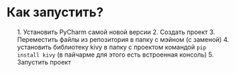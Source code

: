 <h1>Как запустить?</h1>
<ol>1. Установить PyCharm самой новой версии
2. Создать проект
3. Переместить файлы из репозитория в папку с мэйном (с заменой)
4. установить библиотеку kivy в папку с проектом командой <code>pip install kivy</code> (в пайчарме для этого есть встроенная консоль)
5. Запустить проект</ol>
